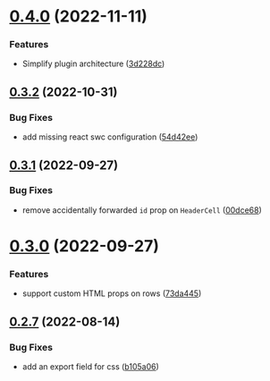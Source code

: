 # [0.4.0](https://github.com/erictooth/leantable/compare/v0.3.2...v0.4.0) (2022-11-11)


### Features

* Simplify plugin architecture ([3d228dc](https://github.com/erictooth/leantable/commit/3d228dc8c432b19face2f3114dbafbf003ae8806))

## [0.3.2](https://github.com/erictooth/leantable/compare/v0.3.1...v0.3.2) (2022-10-31)


### Bug Fixes

* add missing react swc configuration ([54d42ee](https://github.com/erictooth/leantable/commit/54d42ee36690af7f3b8d9af2839eb99133ceae52))

## [0.3.1](https://github.com/erictooth/leantable/compare/v0.3.0...v0.3.1) (2022-09-27)


### Bug Fixes

* remove accidentally forwarded `id` prop on `HeaderCell` ([00dce68](https://github.com/erictooth/leantable/commit/00dce685a22aacc12daa42482e9670168966a9fb))

# [0.3.0](https://github.com/erictooth/leantable/compare/v0.2.7...v0.3.0) (2022-09-27)


### Features

* support custom HTML props on rows ([73da445](https://github.com/erictooth/leantable/commit/73da44578c61cbb3d6f718007743fecfca6fb41b))

## [0.2.7](https://github.com/erictooth/leantable/compare/v0.2.6...v0.2.7) (2022-08-14)


### Bug Fixes

* add an export field for css ([b105a06](https://github.com/erictooth/leantable/commit/b105a069db3ba40b2fea03463b66e8ba1885d0b1))
